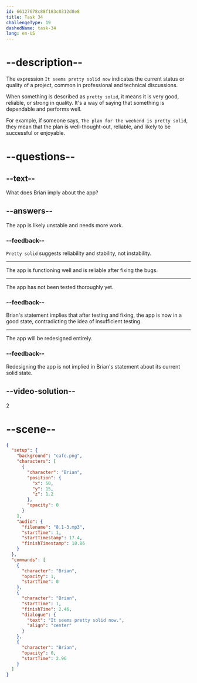 ```yaml
---
id: 66127678c88f183c0312d8e8
title: Task 34
challengeType: 19
dashedName: task-34
lang: en-US
---
```


<!-- (Audio) Brian: It seems pretty solid now. -->

# --description--

The expression `It seems pretty solid now` indicates the current status or quality of a project, common in professional and technical discussions.

When something is described as `pretty solid`, it means it is very good, reliable, or strong in quality. It's a way of saying that something is dependable and performs well.

For example, if someone says, `The plan for the weekend is pretty solid`, they mean that the plan is well-thought-out, reliable, and likely to be successful or enjoyable.

# --questions--

## --text--

What does Brian imply about the app?

## --answers--

The app is likely unstable and needs more work.

### --feedback--

`Pretty solid` suggests reliability and stability, not instability.

---

The app is functioning well and is reliable after fixing the bugs.

---

The app has not been tested thoroughly yet.

### --feedback--

Brian's statement implies that after testing and fixing, the app is now in a good state, contradicting the idea of insufficient testing.

---

The app will be redesigned entirely.

### --feedback--

Redesigning the app is not implied in Brian's statement about its current solid state.

## --video-solution--

2

# --scene--

```json
{
  "setup": {
    "background": "cafe.png",
    "characters": [
      {
        "character": "Brian",
        "position": {
          "x": 50,
          "y": 15,
          "z": 1.2
        },
        "opacity": 0
      }
    ],
    "audio": {
      "filename": "8.1-3.mp3",
      "startTime": 1,
      "startTimestamp": 17.4,
      "finishTimestamp": 18.86
    }
  },
  "commands": [
    {
      "character": "Brian",
      "opacity": 1,
      "startTime": 0
    },
    {
      "character": "Brian",
      "startTime": 1,
      "finishTime": 2.46,
      "dialogue": {
        "text": "It seems pretty solid now.",
        "align": "center"
      }
    },
    {
      "character": "Brian",
      "opacity": 0,
      "startTime": 2.96
    }
  ]
}
```
